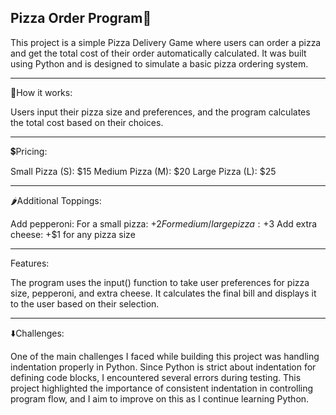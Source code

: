 Pizza Order Program🍕
---------------------------------------------------------------------------------------------------------------------------------------------------------------------------------------------------------------------------------------------------------------------


This project is a simple Pizza Delivery Game where users can order a pizza and get the total cost of their order automatically calculated.
It was built using Python and is designed to simulate a basic pizza ordering system.

--------------------------------------------------------------------------------------------------------------------------------------------------------------------------------------------------------------------------------------------------------------------


🍴How it works:


Users input their pizza size and preferences, and the program calculates the total cost based on their choices.

--------------------------------------------------------------------------------------------------------------------------------------------------------------------------------------------------------------------------------------------------------------------


💲Pricing:


Small Pizza (S): $15
Medium Pizza (M): $20
Large Pizza (L): $25

--------------------------------------------------------------------------------------------------------------------------------------------------------------------------------------------------------------------------------------------------------------------

🌶️Additional Toppings:


Add pepperoni:
For a small pizza: +$2
For medium/large pizza: +$3
Add extra cheese: +$1 for any pizza size

--------------------------------------------------------------------------------------------------------------------------------------------------------------------------------------------------------------------------------------------------------------------

Features:


The program uses the input() function to take user preferences for pizza size, pepperoni, and extra cheese.
It calculates the final bill and displays it to the user based on their selection.


--------------------------------------------------------------------------------------------------------------------------------------------------------------------------------------------------------------------------------------------------------------------


⬇️Challenges:


One of the main challenges I faced while building this project was handling indentation properly in Python. Since Python is strict about indentation for defining code blocks, I encountered several errors during testing. 
This project highlighted the importance of consistent indentation in controlling program flow, and I aim to improve on this as I continue learning Python.

